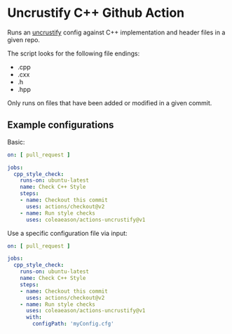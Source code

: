 # Uncrustify C++ Github Action
Runs an [uncrustify](https://github.com/uncrustify/uncrustify) config against C++ implementation and header files in a given repo. 

The script looks for the following file endings:
* .cpp
* .cxx
* .h
* .hpp

Only runs on files that have been added or modified in a given commit.

## Example configurations

Basic: 
```yml
on: [ pull_request ]

jobs:
  cpp_style_check:
    runs-on: ubuntu-latest
    name: Check C++ Style
    steps:
    - name: Checkout this commit
      uses: actions/checkout@v2
    - name: Run style checks
      uses: coleaeason/actions-uncrustify@v1
```

Use a specific configuration file via input: 
```yml
on: [ pull_request ]

jobs:
  cpp_style_check:
    runs-on: ubuntu-latest
    name: Check C++ Style
    steps:
    - name: Checkout this commit
      uses: actions/checkout@v2
    - name: Run style checks
      uses: coleaeason/actions-uncrustify@v1
      with: 
        configPath: 'myConfig.cfg'
```
